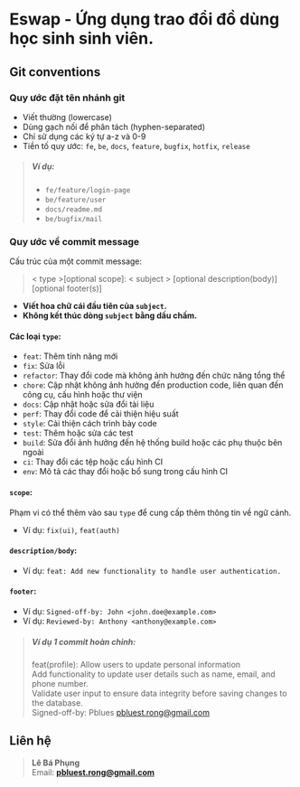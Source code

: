 # Eswap - Ứng dụng trao đổi đồ dùng học sinh sinh viên.
## Git conventions

### Quy ước đặt tên nhánh git

- Viết thường (lowercase)
- Dùng gạch nối để phân tách (hyphen-separated)
- Chỉ sử dụng các ký tự a-z và 0-9
- Tiền tố quy ước: `fe`, `be`, `docs`, `feature`, `bugfix`, `hotfix`, `release`

> ##### Ví dụ:
>    - `fe/feature/login-page`
>    - `be/feature/user`
>    - `docs/readme.md`
>    - `be/bugfix/mail`

### Quy ước về commit message

Cấu trúc của một commit message:
> < type >[optional scope]: < subject >
> [optional description(body)]
> [optional footer(s)]

- **Viết hoa chữ cái đầu tiên của `subject`.**
- **Không kết thúc dòng `subject` bằng dấu chấm.**

#### Các loại `type`:

- `feat`: Thêm tính năng mới
- `fix`: Sửa lỗi
- `refactor`: Thay đổi code mà không ảnh hưởng đến chức năng tổng thể
- `chore`: Cập nhật không ảnh hưởng đến production code, liên quan đến công cụ, cấu hình hoặc thư viện
- `docs`: Cập nhật hoặc sửa đổi tài liệu
- `perf`: Thay đổi code để cải thiện hiệu suất
- `style`: Cải thiện cách trình bày code
- `test`: Thêm hoặc sửa các test
- `build`: Sửa đổi ảnh hưởng đến hệ thống build hoặc các phụ thuộc bên ngoài
- `ci`: Thay đổi các tệp hoặc cấu hình CI
- `env`: Mô tả các thay đổi hoặc bổ sung trong cấu hình CI

#### `scope`:

Phạm vi có thể thêm vào sau `type` để cung cấp thêm thông tin về ngữ cảnh.

- Ví dụ: `fix(ui)`, `feat(auth)`

#### `description/body`:

- Ví dụ: `feat: Add new functionality to handle user authentication.`

#### `footer`:

- Ví dụ: `Signed-off-by: John <john.doe@example.com>`
- Ví dụ: `Reviewed-by: Anthony <anthony@example.com>`

> ##### Ví dụ 1 commit hoàn chỉnh:<br>
> feat(profile): Allow users to update personal information<br>
> Add functionality to update user details such as name, email, and phone number.<br>
> Validate user input to ensure data integrity before saving changes to the database.<br>
> Signed-off-by: Pblues <pbluest.rong@gmail.com>

## Liên hệ

> **Lê Bá Phụng**  
> Email: **pbluest.rong@gmail.com**
